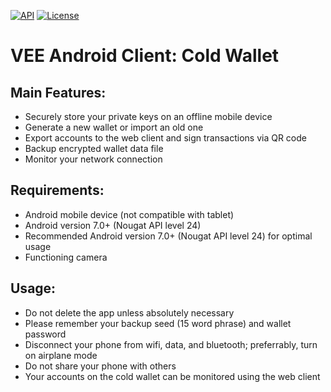[![API](https://img.shields.io/badge/API-16%2B-blue.svg?style=flat)](https://android-arsenal.com/api?level=16)
[![License](http://img.shields.io/badge/License-Apache%202.0-brightgreen.svg?style=flat)](https://opensource.org/licenses/Apache-2.0)
# VEE Android Client: Cold Wallet 
## Main Features:
- Securely store your private keys on an offline mobile device 
- Generate a new wallet or import an old one 
- Export accounts to the web client and sign transactions via QR code
- Backup encrypted wallet data file 
- Monitor your network connection 

## Requirements:
- Android mobile device (not compatible with tablet)
- Android version 7.0+ (Nougat API level 24) 
- Recommended Android version 7.0+ (Nougat API level 24) for optimal usage
- Functioning camera 

## Usage: 
- Do not delete the app unless absolutely necessary
- Please remember your backup seed (15 word phrase) and wallet password
- Disconnect your phone from wifi, data, and bluetooth; preferrably, turn on airplane mode
- Do not share your phone with others
- Your accounts on the cold wallet can be monitored using the web client 

